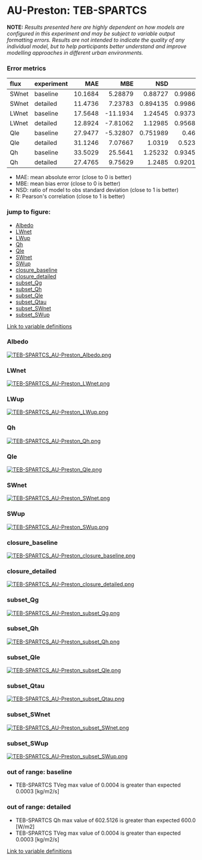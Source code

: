 # AU-Preston: TEB-SPARTCS

**NOTE:** *Results presented here are highly dependent on how models are configured in this experiment and may be subject to variable output formatting errors. Results are not intended to indicate the quality of any individual model, but to help participants better understand and improve modelling approaches in different urban environments.*

### Error metrics

| flux   | experiment   |     MAE |       MBE |      NSD |        R |
|:-------|:-------------|--------:|----------:|---------:|---------:|
| SWnet  | baseline     | 10.1684 |   5.28879 | 0.88727  | 0.998684 |
| SWnet  | detailed     | 11.4736 |   7.23783 | 0.894135 | 0.998678 |
| LWnet  | baseline     | 17.5648 | -11.1934  | 1.24545  | 0.937353 |
| LWnet  | detailed     | 12.8924 |  -7.81062 | 1.12985  | 0.956815 |
| Qle    | baseline     | 27.9477 |  -5.32807 | 0.751989 | 0.4673   |
| Qle    | detailed     | 31.1246 |   7.07667 | 1.0319   | 0.52387  |
| Qh     | baseline     | 33.5029 |  25.5641  | 1.25232  | 0.934539 |
| Qh     | detailed     | 27.4765 |   9.75629 | 1.2485   | 0.920165 |

 - MAE: mean absolute error (close to 0 is better)
 - MBE: mean bias error (close to 0 is better)
 - NSD: ratio of model to obs standard deviation (close to 1 is better)
 - R: Pearson's correlation (close to 1 is better)

### jump to figure:
 - [Albedo](#albedo)
 - [LWnet](#lwnet)
 - [LWup](#lwup)
 - [Qh](#qh)
 - [Qle](#qle)
 - [SWnet](#swnet)
 - [SWup](#swup)
 - [closure_baseline](#closure_baseline)
 - [closure_detailed](#closure_detailed)
 - [subset_Qg](#subset_qg)
 - [subset_Qh](#subset_qh)
 - [subset_Qle](#subset_qle)
 - [subset_Qtau](#subset_qtau)
 - [subset_SWnet](#subset_swnet)
 - [subset_SWup](#subset_swup)

[Link to variable definitions](../modelattrs/variable_definitions.md)

### <a name="albedo"></a>Albedo
[![TEB-SPARTCS_AU-Preston_Albedo.png](TEB-SPARTCS_AU-Preston_Albedo.png)](TEB-SPARTCS_AU-Preston_Albedo.png)

### <a name="lwnet"></a>LWnet
[![TEB-SPARTCS_AU-Preston_LWnet.png](TEB-SPARTCS_AU-Preston_LWnet.png)](TEB-SPARTCS_AU-Preston_LWnet.png)

### <a name="lwup"></a>LWup
[![TEB-SPARTCS_AU-Preston_LWup.png](TEB-SPARTCS_AU-Preston_LWup.png)](TEB-SPARTCS_AU-Preston_LWup.png)

### <a name="qh"></a>Qh
[![TEB-SPARTCS_AU-Preston_Qh.png](TEB-SPARTCS_AU-Preston_Qh.png)](TEB-SPARTCS_AU-Preston_Qh.png)

### <a name="qle"></a>Qle
[![TEB-SPARTCS_AU-Preston_Qle.png](TEB-SPARTCS_AU-Preston_Qle.png)](TEB-SPARTCS_AU-Preston_Qle.png)

### <a name="swnet"></a>SWnet
[![TEB-SPARTCS_AU-Preston_SWnet.png](TEB-SPARTCS_AU-Preston_SWnet.png)](TEB-SPARTCS_AU-Preston_SWnet.png)

### <a name="swup"></a>SWup
[![TEB-SPARTCS_AU-Preston_SWup.png](TEB-SPARTCS_AU-Preston_SWup.png)](TEB-SPARTCS_AU-Preston_SWup.png)

### <a name="closure_baseline"></a>closure_baseline
[![TEB-SPARTCS_AU-Preston_closure_baseline.png](TEB-SPARTCS_AU-Preston_closure_baseline.png)](TEB-SPARTCS_AU-Preston_closure_baseline.png)

### <a name="closure_detailed"></a>closure_detailed
[![TEB-SPARTCS_AU-Preston_closure_detailed.png](TEB-SPARTCS_AU-Preston_closure_detailed.png)](TEB-SPARTCS_AU-Preston_closure_detailed.png)

### <a name="subset_qg"></a>subset_Qg
[![TEB-SPARTCS_AU-Preston_subset_Qg.png](TEB-SPARTCS_AU-Preston_subset_Qg.png)](TEB-SPARTCS_AU-Preston_subset_Qg.png)

### <a name="subset_qh"></a>subset_Qh
[![TEB-SPARTCS_AU-Preston_subset_Qh.png](TEB-SPARTCS_AU-Preston_subset_Qh.png)](TEB-SPARTCS_AU-Preston_subset_Qh.png)

### <a name="subset_qle"></a>subset_Qle
[![TEB-SPARTCS_AU-Preston_subset_Qle.png](TEB-SPARTCS_AU-Preston_subset_Qle.png)](TEB-SPARTCS_AU-Preston_subset_Qle.png)

### <a name="subset_qtau"></a>subset_Qtau
[![TEB-SPARTCS_AU-Preston_subset_Qtau.png](TEB-SPARTCS_AU-Preston_subset_Qtau.png)](TEB-SPARTCS_AU-Preston_subset_Qtau.png)

### <a name="subset_swnet"></a>subset_SWnet
[![TEB-SPARTCS_AU-Preston_subset_SWnet.png](TEB-SPARTCS_AU-Preston_subset_SWnet.png)](TEB-SPARTCS_AU-Preston_subset_SWnet.png)

### <a name="subset_swup"></a>subset_SWup
[![TEB-SPARTCS_AU-Preston_subset_SWup.png](TEB-SPARTCS_AU-Preston_subset_SWup.png)](TEB-SPARTCS_AU-Preston_subset_SWup.png)

### out of range: baseline

 - TEB-SPARTCS TVeg max value of 0.0004 is greater than expected 0.0003 [kg/m2/s]

### out of range: detailed

 - TEB-SPARTCS Qh max value of 602.5126 is greater than expected 600.0 [W/m2]
 - TEB-SPARTCS TVeg max value of 0.0004 is greater than expected 0.0003 [kg/m2/s]


[Link to variable definitions](../modelattrs/variable_definitions.md)

